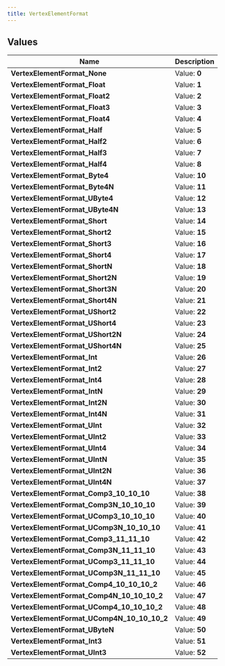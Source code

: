 ```yaml
---
title: VertexElementFormat
---
```


## Values

| Name | Description |
| ---- | ----------- |
| **VertexElementFormat\_None** | Value: **0** |
| **VertexElementFormat\_Float** | Value: **1** |
| **VertexElementFormat\_Float2** | Value: **2** |
| **VertexElementFormat\_Float3** | Value: **3** |
| **VertexElementFormat\_Float4** | Value: **4** |
| **VertexElementFormat\_Half** | Value: **5** |
| **VertexElementFormat\_Half2** | Value: **6** |
| **VertexElementFormat\_Half3** | Value: **7** |
| **VertexElementFormat\_Half4** | Value: **8** |
| **VertexElementFormat\_Byte4** | Value: **10** |
| **VertexElementFormat\_Byte4N** | Value: **11** |
| **VertexElementFormat\_UByte4** | Value: **12** |
| **VertexElementFormat\_UByte4N** | Value: **13** |
| **VertexElementFormat\_Short** | Value: **14** |
| **VertexElementFormat\_Short2** | Value: **15** |
| **VertexElementFormat\_Short3** | Value: **16** |
| **VertexElementFormat\_Short4** | Value: **17** |
| **VertexElementFormat\_ShortN** | Value: **18** |
| **VertexElementFormat\_Short2N** | Value: **19** |
| **VertexElementFormat\_Short3N** | Value: **20** |
| **VertexElementFormat\_Short4N** | Value: **21** |
| **VertexElementFormat\_UShort2** | Value: **22** |
| **VertexElementFormat\_UShort4** | Value: **23** |
| **VertexElementFormat\_UShort2N** | Value: **24** |
| **VertexElementFormat\_UShort4N** | Value: **25** |
| **VertexElementFormat\_Int** | Value: **26** |
| **VertexElementFormat\_Int2** | Value: **27** |
| **VertexElementFormat\_Int4** | Value: **28** |
| **VertexElementFormat\_IntN** | Value: **29** |
| **VertexElementFormat\_Int2N** | Value: **30** |
| **VertexElementFormat\_Int4N** | Value: **31** |
| **VertexElementFormat\_UInt** | Value: **32** |
| **VertexElementFormat\_UInt2** | Value: **33** |
| **VertexElementFormat\_UInt4** | Value: **34** |
| **VertexElementFormat\_UIntN** | Value: **35** |
| **VertexElementFormat\_UInt2N** | Value: **36** |
| **VertexElementFormat\_UInt4N** | Value: **37** |
| **VertexElementFormat\_Comp3\_10\_10\_10** | Value: **38** |
| **VertexElementFormat\_Comp3N\_10\_10\_10** | Value: **39** |
| **VertexElementFormat\_UComp3\_10\_10\_10** | Value: **40** |
| **VertexElementFormat\_UComp3N\_10\_10\_10** | Value: **41** |
| **VertexElementFormat\_Comp3\_11\_11\_10** | Value: **42** |
| **VertexElementFormat\_Comp3N\_11\_11\_10** | Value: **43** |
| **VertexElementFormat\_UComp3\_11\_11\_10** | Value: **44** |
| **VertexElementFormat\_UComp3N\_11\_11\_10** | Value: **45** |
| **VertexElementFormat\_Comp4\_10\_10\_10\_2** | Value: **46** |
| **VertexElementFormat\_Comp4N\_10\_10\_10\_2** | Value: **47** |
| **VertexElementFormat\_UComp4\_10\_10\_10\_2** | Value: **48** |
| **VertexElementFormat\_UComp4N\_10\_10\_10\_2** | Value: **49** |
| **VertexElementFormat\_UByteN** | Value: **50** |
| **VertexElementFormat\_Int3** | Value: **51** |
| **VertexElementFormat\_UInt3** | Value: **52** |

